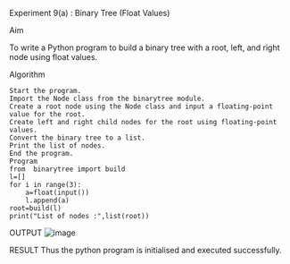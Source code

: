 Experiment 9(a) : Binary Tree (Float Values)

Aim

To write a Python program to build a binary tree with a root, left, and right node using float values.

Algorithm
```
Start the program.
Import the Node class from the binarytree module.
Create a root node using the Node class and input a floating-point value for the root.
Create left and right child nodes for the root using floating-point values.
Convert the binary tree to a list.
Print the list of nodes.
End the program.
Program
from  binarytree import build
l=[]
for i in range(3):
    a=float(input())
    l.append(a)
root=build(l)
print("List of nodes :",list(root))

```
OUTPUT
![image](https://github.com/user-attachments/assets/541d07a4-60ec-4335-a77b-42a7d9e8b7cd)


RESULT
Thus the python program is initialised and executed successfully.

